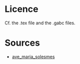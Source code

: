 # Licence

Cf. the .tex file and the .gabc files.

# Sources

- [ave_maria_solesmes](http://gregobase.selapa.net/chant.php?id=1860)
